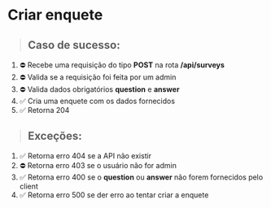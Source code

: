 # Criar enquete

> ## Caso de sucesso:
1. ⛔ Recebe uma requisição do tipo **POST** na rota **/api/surveys**
1. ⛔ Valida se a requisição foi feita por um admin
1. ⛔ Valida dados obrigatórios **question** e **answer**
1. ✅ Cria uma enquete com os dados fornecidos
1. ✅ Retorna 204

> ## Exceções:
1. ✅ Retorna erro 404 se a API não existir
1. ⛔ Retorna erro 403 se o usuário não for admin
1. ✅ Retorna erro 400 se o **question** ou **answer** não forem fornecidos pelo client
1. ✅ Retorna erro 500 se der erro ao tentar criar a enquete